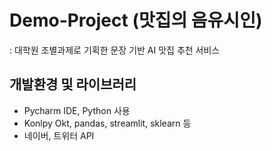 # Demo-Project (맛집의 음유시인)

: 대학원 조별과제로 기획한 문장 기반 AI 맛집 추천 서비스

## 개발환경 및 라이브러리
- Pycharm IDE, Python 사용
- Konlpy Okt, pandas, streamlit, sklearn 등
- 네이버, 트위터 API 
